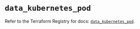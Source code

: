 # `data_kubernetes_pod`

Refer to the Terraform Registry for docs: [`data_kubernetes_pod`](https://registry.terraform.io/providers/hashicorp/kubernetes/2.35.1/docs/data-sources/pod).
